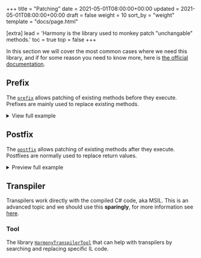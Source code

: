 +++
title = "Patching"
date = 2021-05-01T08:00:00+00:00
updated = 2021-05-01T08:00:00+00:00
draft = false
weight = 10
sort_by = "weight"
template = "docs/page.html"

[extra]
lead = 'Harmony is the library used to monkey patch "unchangable" methods.'
toc = true
top = false
+++

In this section we will cover the most common cases where we need this library, and if for some reason you need to know more, here is [the official documentation](https://harmony.pardeike.net/).

## Prefix

The [`prefix`](https://harmony.pardeike.net/articles/patching-prefix.html) allows patching of existing methods before they execute. Prefixes are mainly used to replace existing methods.

<details>
    <summary>View full example</summary>

```C#
using HarmonyLib;
using System;
using System.Reflection;

namespace ConsoleApp
{
    // Example of Bannerlord code. Uneditable code.
    class Foo
    {
        private int myVar;

        public void PrintMyVar()
        {
            Console.WriteLine(myVar);
        }

        // Method we want to change.
        public void SetMyVar(int newInt)
        {
            myVar = newInt;
        }
    }

    [HarmonyPatch(typeof(Foo), "SetMyVar")]
    class FooPatch
    {
        // __instance works similar to the 'this' keyword
        static bool Prefix(ref Foo __instance, ref int newInt)
        {
            // Access private field
            FieldInfo myVarField = typeof(Foo).GetField("myVar", BindingFlags.Instance | BindingFlags.NonPublic);
            // Set newInto of __instance
            myVarField.SetValue(__instance, newInt + 1);

            // Returning false skips original method
            return false;
        }
    }


    class Program
    {
        static void Main(string[] args)
        {
            Harmony harmony = new Harmony("com.company.project.product");

            Foo foo = new Foo();

            foo.SetMyVar(2);
            foo.PrintMyVar(); // -> 2

            harmony.PatchAll();

            foo.SetMyVar(2);
            foo.PrintMyVar(); // -> 3

            Console.ReadKey();
        }
    }
}
```
</details>


## Postfix

The [`postfix`](https://harmony.pardeike.net/articles/patching-postfix.html) allows patching of existing methods after they execute. Postfixes are normally used to replace return values.

<details>
<summary>Preview full example</summary>

```C#
using HarmonyLib;
using System;

namespace ConsoleApp
{
    // Example of Bannerlord code. Uneditable code.
    class Foo
    {
        private int myVar = 2;

        public void PrintMyVar()
        {
            Console.WriteLine(myVar);
        }

        // Method we want to change.
        public int GetMyVar()
        {
            return myVar;
        }
    }

    [HarmonyPatch(typeof(Foo), "GetMyVar")]
    class FooPatch
    {
        // __result is the return value of the original method
        static int Postfix(int __result)
        {
            // This will overwrite the return value
            return __result + 1;
        }
    }


    class Program
    {
        static void Main(string[] args)
        {
            Harmony harmony = new Harmony("com.company.project.product");

            Foo foo = new Foo();

            Console.WriteLine(foo.GetMyVar()); // -> 2

            // Apply patch
            harmony.PatchAll();

            Console.WriteLine(foo.GetMyVar()); // -> 3

            Console.ReadKey();
        }
    }
}
```
</details>


## Transpiler

Transpilers work directly with the compiled C# code, aka MSIL.
This is an advanced topic and we should use this **sparingly**, for more information see [here](https://harmony.pardeike.net/articles/patching-transpiler.html).

### Tool

The library [`HarmonyTranspilerTool`](https://github.com/garrettluskey/HarmonyTranspilerTools) that can help with transpilers by searching and replacing specific IL code.
